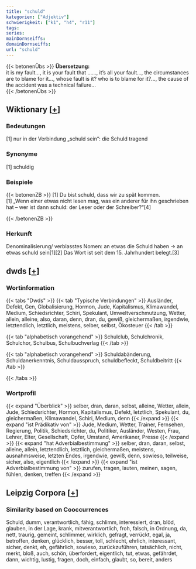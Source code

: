 ```yaml
---
title: "schuld"
kategorien: ["Adjektiv"]
schwierigkeit: ["k1", "h4", "r11"]
tags:
series:
mainDornseiffs:
domainDornseiffs:
url: "schuld"
---
```


{{< betonenÜbs >}}
**Übersetzung:**  
it is my fault..., it is your fault that …..., it’s all your fault..., the circumstances are to blame for it..., whose fault is it? who is to blame for it?..., the cause of the accident was a technical failure...  
{{< /betonenÜbs >}}

## Wiktionary [[+](https://de.wiktionary.org/wiki/schuld)]

### Bedeutungen
[1] nur in der Verbindung „schuld sein“: die Schuld tragend  

### Synonyme
[1] schuldig  

### Beispiele
{{< betonenZB >}}
[1] Du bist schuld, dass wir zu spät kommen.  
[1] „Wenn einer etwas nicht lesen mag, was ein anderer für ihn geschrieben hat – wer ist dann schuld: der Leser oder der Schreiber?“[4]  

{{< /betonenZB >}}
### Herkunft
Denominalisierung/ verblasstes Nomen: an etwas die Schuld haben → an etwas schuld sein[1][2] Das Wort ist seit dem 15. Jahrhundert belegt.[3]  



## dwds [[+](https://www.dwds.de/wb/schuld)]

### Wortinformation
{{< tabs "Dwds" >}}
{{< tab "Typische Verbindungen" >}}
Ausländer, Defekt, Gen, Globalisierung, Hormon, Jude, Kapitalismus, Klimawandel, Medium, Schiedsrichter, Schiri, Spekulant, Umweltverschmutzung, Wetter, allein, alleine, also, daran, denn, dran, du, gewiß, gleichermaßen, irgendwie, letztendlich, letztlich, meistens, selber, selbst, Ökosteuer
{{< /tab >}}

{{< tab "alphabetisch vorangehend" >}}
Schulclub, Schulchronik, Schulchor, Schulbus, Schulbuchverlag
{{< /tab >}}

{{< tab "alphabetisch vorangehend" >}}
Schuldabänderung, Schuldanerkenntnis, Schuldausspruch, schuldbefleckt, Schuldbeitritt
{{< /tab >}}

{{< /tabs >}}

### Wortprofil
{{< expand "Überblick" >}} selber, dran, daran, selbst, alleine, Wetter, allein, Jude, Schiedsrichter, Hormon, Kapitalismus, Defekt, letztlich, Spekulant, du, gleichermaßen, Klimawandel, Schiri, Medium, denn {{< /expand >}}
{{< expand "ist Prädikativ von" >}} Jude, Medium, Wetter, Trainer, Fernsehen, Regierung, Politik, Schiedsrichter, du, Politiker, Ausländer, Westen, Frau, Lehrer, Elter, Gesellschaft, Opfer, Umstand, Amerikaner, Presse {{< /expand >}}
{{< expand "hat Adverbialbestimmung" >}} selber, dran, daran, selbst, alleine, allein, letztendlich, letztlich, gleichermaßen, meistens, ausnahmsweise, letzten Endes, irgendwie, gewiß, denn, sowieso, teilweise, sicher, also, eigentlich {{< /expand >}}
{{< expand "ist Adverbialbestimmung von" >}} zurufen, tragen, lauten, meinen, sagen, fühlen, denken, treffen {{< /expand >}}

## Leipzig Corpora [[+](https://corpora.uni-leipzig.de/en/res?word=schuld&corpusId=deu_newscrawl-public_2018)]


### Similarity based on Cooccurrences
Schuld, dumm, verantwortlich, fähig, schlimm, interessiert, dran, blöd, glauben, in der Lage, krank, mitverantwortlich, froh, falsch, in Ordnung, da, nett, traurig, gemeint, schlimmer, wirklich, gefragt, verrückt, egal, ja, betroffen, denken, glücklich, besser, toll, schlecht, ehrlich, interessant, sicher, denkt, eh, gefährlich, sowieso, zurückzuführen, tatsächlich, nicht, merkt, bloß, auch, schön, überfordert, eigentlich, tut, etwas, gefährdet, dann, wichtig, lustig, fragen, doch, einfach, glaubt, so, bereit, anders

